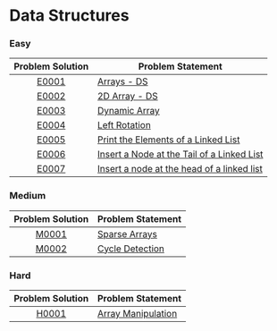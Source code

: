 # Data Structures

### Easy

|Problem Solution|Problem Statement|
|:--------------:|-----------------|
|[E0001]|[Arrays - DS]|
|[E0002]|[2D Array - DS]|
|[E0003]|[Dynamic Array]|
|[E0004]|[Left Rotation]|
|[E0005]|[Print the Elements of a Linked List]|
|[E0006]|[Insert a Node at the Tail of a Linked List]|
|[E0007]|[Insert a node at the head of a linked list]|

### Medium

|Problem Solution|Problem Statement|
|:--------------:|-----------------|
|[M0001]|[Sparse Arrays]|
|[M0002]|[Cycle Detection]|

### Hard

|Problem Solution|Problem Statement|
|:--------------:|-----------------|
|[H0001]|[Array Manipulation]|

[//]: # (Easy)

[E0001]: Easy/E0001.cpp
[Arrays - DS]: https://www.hackerrank.com/challenges/arrays-ds/problem

[E0002]: Easy/E0002.cpp
[2D Array - DS]: https://www.hackerrank.com/challenges/2d-array/problem

[E0003]: Easy/E0003.cpp
[Dynamic Array]: https://www.hackerrank.com/challenges/dynamic-array/problem

[E0004]: Easy/E0004.cpp
[Left Rotation]: https://www.hackerrank.com/challenges/array-left-rotation/problem

[E0005]: Easy/E0005.cpp
[Print the Elements of a Linked List]: https://www.hackerrank.com/challenges/print-the-elements-of-a-linked-list/problem

[E0006]: Easy/E0006.cpp
[Insert a Node at the Tail of a Linked List]: https://www.hackerrank.com/challenges/insert-a-node-at-the-tail-of-a-linked-list/problem

[E0007]: Easy/E0007.cpp
[Insert a node at the head of a linked list]: https://www.hackerrank.com/challenges/insert-a-node-at-the-head-of-a-linked-list/problem

[//]: # (Medium)

[M0001]: Medium/M0001.cpp
[Sparse Arrays]: https://www.hackerrank.com/challenges/sparse-arrays/problem

[M0002]: Medium/M0002.cpp
[Cycle Detection]: https://www.hackerrank.com/challenges/detect-whether-a-linked-list-contains-a-cycle/problem

[//]: # (Hard)

[H0001]: Hard/H0001.cpp
[Array Manipulation]: https://www.hackerrank.com/challenges/crush/problem

[//]: # (EOF)
